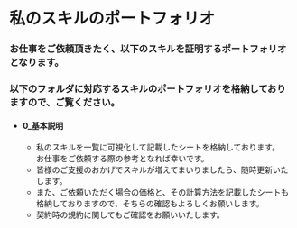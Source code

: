 # 私のスキルのポートフォリオ
### お仕事をご依頼頂きたく、以下のスキルを証明するポートフォリオとなります。
### 以下のフォルダに対応するスキルのポートフォリオを格納しておりますので、ご覧ください。

* #### 0_基本説明
  * 私のスキルを一覧に可視化して記載したシートを格納しております。<br/>お仕事をご依頼する際の参考となれば幸いです。
  * 皆様のご支援のおかげでスキルが増えてまいりましたら、随時更新いたします。
  * また、ご依頼いただく場合の価格と、その計算方法を記載したシートも格納しておりますので、そちらの確認もよろしくお願いします。
  * 契約時の規約に関してもご確認をお願いいたします。
